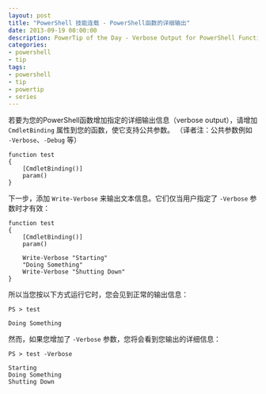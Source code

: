 ```yaml
---
layout: post
title: "PowerShell 技能连载 - PowerShell函数的详细输出"
date: 2013-09-19 00:00:00
description: PowerTip of the Day - Verbose Output for PowerShell Functions
categories:
- powershell
- tip
tags:
- powershell
- tip
- powertip
- series
---
```

若要为您的PowerShell函数增加指定的详细输出信息（verbose output），请增加 `CmdletBinding` 属性到您的函数，使它支持公共参数。
（译者注：公共参数例如 `-Verbose`、`-Debug` 等）

	function test
	{
	    [CmdletBinding()]
	    param()
	} 

下一步，添加 `Write-Verbose` 来输出文本信息。它们仅当用户指定了 `-Verbose` 参数时才有效：

	function test
	{
	    [CmdletBinding()]
	    param()
	
	    Write-Verbose "Starting"
	    "Doing Something"
	    Write-Verbose "Shutting Down"
	} 

所以当您按以下方式运行它时，您会见到正常的输出信息：

	PS > test

	Doing Something

然而，如果您增加了 `-Verbose` 参数，您将会看到您输出的详细信息：

	PS > test -Verbose

	Starting
	Doing Something
	Shutting Down


<!--本文国际来源：[Verbose Output for PowerShell Functions](http://community.idera.com/powershell/powertips/b/tips/posts/verbose-output-for-powershell-functions)-->
